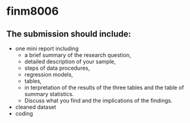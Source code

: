 # finm8006
## The submission should include:
 
- one mini report including
  -  a brief summary of the research question, 
  -  detailed description of your sample, 
  -  steps of data procedures, 
  -  regression models, 
  -  tables, 
  -  in terpretation of the results of the three tables and the table of summary statistics.
  -  Discuss what you find and the implications of the findings.
- cleaned dataset
- coding
